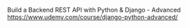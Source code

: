 Build a Backend REST API with Python & Django - Advanced
https://www.udemy.com/course/django-python-advanced/
